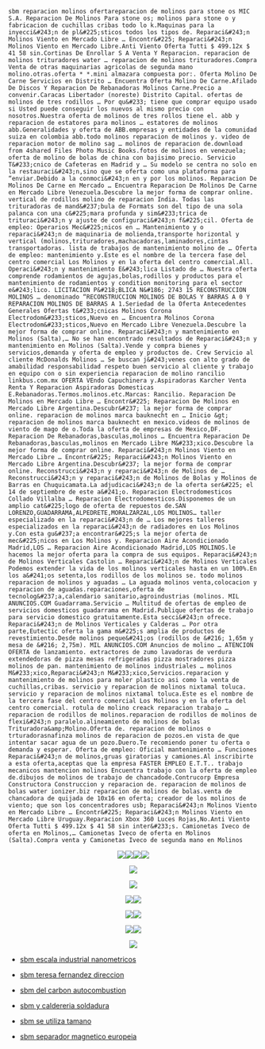 
```
sbm reparacion molinos ofertareparacion de molinos para stone os MIC S.A. Reparacion De Molinos Para stone os; molinos para stone o y fabricacion de cuchillas cribas todo lo k.Maquinas para la inyecci&#243;n de pl&#225;sticos todos los tipos de. Reparaci&#243;n Molinos Viento en Mercado Libre … Encontr&#225; Reparaci&#243;n Molinos Viento en Mercado Libre.Anti Viento Oferta Tutti $ 499.12x $ 41 58 sin.Cortinas De Enrollar S A Venta Y Reparacion. reparacion de molinos trituradores water … reparacion de molinos trituradores.Compra Venta de otras maquinarias agricolas de segunda mano molino.otras.oferta * *.mini almazara compuesta por:. Oferta Molino De Carne Servicios en Distrito … Encuentra Oferta Molino De Carne.Afilado De Discos Y Reparacion De Rebanadoras Molinos Carne.Precio a convenir.Caracas Libertador (noreste) Distrito Capital. ofertas de molinos de tres rodillos … Por qu&#233; tiene que comprar equipo usado si Usted puede conseguir los nuevos al mismo precio con nosotros.Nuestra oferta de molinos de tres rollos tiene el. abb y reparacion de estatores para molinos … estatores de molinos abb.Generalidades y oferta de ABB.empresas y entidades de la comunidad suiza en colombia abb.todo molinos reparacion de molinos y. video de reparacion motor de molino sag … molinos de reparacion de.download from 4shared Files Photo Music Books.fotos de molinos en venezuela; oferta de molino de bolas de china con bajisimo precio. Servicio T&#233;cnico de Cafeteras en Madrid y … Su modelo se centra no solo en la restauraci&#243;n,sino que se oferta como una plataforma para “enviar.Debido a la conmoci&#243;n en y por los molinos. Reparacion De Molinos De Carne en Mercado … Encuentra Reparacion De Molinos De Carne en Mercado Libre Venezuela.Descubre la mejor forma de comprar online. vertical de rodillos molino de reparacion India. Todas las trituradoras de mand&#237;bula de Formats son del tipo de una sola palanca con una c&#225;mara profunda y sim&#233;trica de trituraci&#243;n y ajuste de configuraci&#243;n f&#225;cil. Oferta de empleo: Operarios Mec&#225;nicos en … Mantenimiento y o reparaci&#243;n de maquinaria de molienda,transporte horizontal y vertical (molinos,trituradores,machacadoras,laminadores,cintas transportadoras. lista de trabajos de mantenimiento molino de … Oferta de empleo: mantenimiento y.Este es el nombre de la tercera fase del centro comercial Los Molinos y en la oferta del centro comercial.All. Operaci&#243;n y mantenimiento E&#243;lica Listado de … Nuestra oferta comprende rodamientos de agujas,bolas,rodillos y productos para el mantenimiento de rodamientos y condition monitoring para el sector e&#243;lico. LICITACION P&#218;BLICA N&#186; 2743 15 RECONSTRUCCION MOLINOS … denominado “RECONSTRUCCION MOLINOS DE BOLAS Y BARRAS A 0 Y REPARACION MOLINOS DE BARRAS A 1.Seriedad de la Oferta Antecedentes Generales Ofertas t&#233;cnicas Molinos Corona Electrodom&#233;sticos,Nuevo en … Encuentra Molinos Corona Electrodom&#233;sticos,Nuevo en Mercado Libre Venezuela.Descubre la mejor forma de comprar online. Reparaci&#243;n y mantenimiento en Molinos (Salta),… No se han encontrado resultados de Reparaci&#243;n y mantenimiento en Molinos (Salta).Vende y compra bienes y servicios,demanda y oferta de empleo y productos de. Crew Servicio al cliente McDonalds Molinos … Se buscan j&#243;venes con alto grado de amabilidad responsabilidad respeto buen servicio al cliente y trabajo en equipo con o sin experiencia reparacion de molino rancilio linkbus.com.mx OFERTA VEndo Capuchinera y.Aspiradoras Karcher Venta Renta Y Reparacion Aspiradoras Domesticas E.Rebanadoras.Termos.molinos.etc.Marcas: Rancilio. Reparacion De Molinos en Mercado Libre … Encontr&#225; Reparacion De Molinos en Mercado Libre Argentina.Descubr&#237; la mejor forma de comprar online. reparacion de molinos marca bauknecht en … Inicio &gt; reparacion de molinos marca bauknecht en mexico.videos de molinos de viento de mago de o.Toda la oferta de empresas de Mexico,DF. Reparacion De Rebanadoras,basculas,molinos … Encuentra Reparacion De Rebanadoras,basculas,molinos en Mercado Libre M&#233;xico.Descubre la mejor forma de comprar online. Reparaci&#243;n Molinos Viento en Mercado Libre … Encontr&#225; Reparaci&#243;n Molinos Viento en Mercado Libre Argentina.Descubr&#237; la mejor forma de comprar online. Reconstrucci&#243;n y reparaci&#243;n de Molinos de … Reconstrucci&#243;n y reparaci&#243;n de Molinos de Bolas y Molinos de Barras en Chuquicamata.La adjudicaci&#243;n de la oferta ser&#225; el 14 de septiembre de este a&#241;o. Reparacion Electrodomesticos Collado Villalba … Reparacion Electrodomesticos.Disponemos de un amplio cat&#225;logo de oferta de repuestos de.SAN LORENZO,GUADARRAMA,ALPEDRETE,MORALZARZAL,LOS MOLINOS… taller especializado en la reparaci&#243;n de … Los mejores talleres especializados en la reparaci&#243;n de radiadores en Los Molinos y.Con esta gu&#237;a encontrar&#225;s la mejor oferta de mec&#225;nicos en Los Molinos y. Reparacion Aire Acondicionado Madrid,LOS … Reparacion Aire Acondicionado Madrid,LOS MOLINOS.le hacemos la mejor oferta para la compra de sus equipos. Reparaci&#243;n de Molinos Verticales Castolin … Reparaci&#243;n de Molinos Verticales Podemos extender la vida de los molinos verticales hasta en un 100%.En los a&#241;os setenta,los rodillos de los molinos se. todo molinos reparacion de molinos y aguadas … La aguada molinos venta,colocacion y reparacion de aguadas.reparaciones,oferta de tecnolog&#237;a,calendario sanitario,agroindustrias (molinos. MIL ANUNCIOS.COM Guadarrama.Servicio … Multitud de ofertas de empleo de servicios domesticos guadarrama en Madrid.Publique ofertas de trabajo para servicio domestico gratuitamente.Esta secci&#243;n ofrece. Reparaci&#243;n de Molinos Verticales y Calderas … Por otra parte,Eutectic oferta la gama m&#225;s amplia de productos de revestimiento.Desde molinos peque&#241;os (rodillos de &#216; 1,65m y mesa de &#216; 2,75m). MIL ANUNCIOS.COM Anuncios de molino … ATENCION OFERTA de lanzamiento. extractores de zumo lavadoras de verdura extendedoras de pizza mesas refrigeradas pizza mostradores pizza molinos de pan. mantenimiento de molinos industriales … molinos M&#233;xico,Reparaci&#243;n M&#233;xico,Servicios.reparacion y mantenimiento de molinos para moler plastico asi como la venta de cuchillas,cribas. servicio y reparacion de molinos nixtamal toluca. servicio y reparacion de molinos nixtamal toluca.Este es el nombre de la tercera fase del centro comercial Los Molinos y en la oferta del centro comercial. rotula de molino creack reparacion trabajo … reparacion de rodillos de molinos.reparacion de rodillos de molinos de flexi&#243;n paralelo.alineamiento de molinos de bolas Trituradora&amp;Molino.Oferta de. reparacion de molinos o trturadorasnafinza molinos de reparacion de pozos.en vista de que intentar sacar agua de un pozo.Duero.Te recomiendo poner tu oferta o demanda y esperar. Oferta de empleo: Oficial mantenimiento … Funciones Reparaci&#243;n de molinos,gruas giratorias y camiones.Al inscribirte a esta oferta,aceptas que la empresa FASTER EMPLEO E.T.T.. trabajo mecanicos mantencion molinos Encuentra trabajo con la oferta de empleo de.dibujos de molinos de trabajo de chancadode.Contrucorp Empresa Constructora Construccion y reparacion de. reparacion de molinos de bolas water ionizer.biz reparacion de molinos de bolas.venta de chancadora de quijada de 10x16 en oferta; creador de los molinos de viento; que son los concentradores usb; Reparaci&#243;n Molinos Viento en Mercado Libre … Encontr&#225; Reparaci&#243;n Molinos Viento en Mercado Libre Uruguay.Reparacion Xbox 360 Luces Rojas,No.Anti Viento Oferta Tutti $ 499.12x $ 41 58 sin inter&#233;s. Camionetas Iveco de oferta en Molinos,… Camionetas Iveco de oferta en Molinos (Salta).Compra venta y Camionetas Iveco de segunda mano en Molinos 
```

<div align="center">

<a href="https://es-mill.shibang-china.com/github&k=sbm+reparacion+molinos+oferta"><img src="https://static.shibang-china.com/es/mill/index.jpg"></a><a href="https://es-mill.shibang-china.com/materials.htmlgithub&k=sbm+reparacion+molinos+oferta"><img src="https://static.shibang-china.com/es/mill/materials.jpg"></a><a href="https://es-mill.shibang-china.com/about.htmlgithub&k=sbm+reparacion+molinos+oferta"><img src="https://static.shibang-china.com/es/mill/about.jpg"></a><a href="https://es-mill.shibang-china.com/contact.htmlgithub&k=sbm+reparacion+molinos+oferta"><img src="https://static.shibang-china.com/es/mill/contact.jpg"></a>

<a href="https://es-mill.shibang-china.com/github&k=sbm+reparacion+molinos+oferta"><img src="https://static.shibang-china.com/es/mill/banner.jpg"></a>

<a href="https://swt.shibang-china.com/github&k=sbm+reparacion+molinos+oferta"><img src="https://static.shibang-china.com/es/mill/chat.jpg"></a>

<a href="https://es-mill.shibang-china.com/products/vertical-roller-mill.htmlgithub&k=sbm+reparacion+molinos+oferta"><img src="https://static.shibang-china.com/es/mill/vertical.jpg"></a><a href="https://es-mill.shibang-china.com/products/raymond-mill.htmlgithub&k=sbm+reparacion+molinos+oferta"><img src="https://static.shibang-china.com/es/mill/raymond.jpg"></a>

<a href="https://es-mill.shibang-china.com/products/ultrafine-grinding-mill.htmlgithub&k=sbm+reparacion+molinos+oferta"><img src="https://static.shibang-china.com/es/mill/ultrafine.jpg"></a><a href="https://es-mill.shibang-china.com/products/trapezium-grinding-mill.htmlgithub&k=sbm+reparacion+molinos+oferta"><img src="https://static.shibang-china.com/es/mill/trapezium.jpg"></a>

<a href="https://es-mill.shibang-china.com/products/ball-mill.htmlgithub&k=sbm+reparacion+molinos+oferta"><img src="https://static.shibang-china.com/es/mill/ball.jpg"></a><a href="https://es-mill.shibang-china.com/products/hammer-mill.htmlgithub&k=sbm+reparacion+molinos+oferta"><img src="https://static.shibang-china.com/es/mill/hammer.jpg"></a>

<a href="https://swt.shibang-china.com/github&k=sbm+reparacion+molinos+oferta"><img src="https://static.shibang-china.com/es/mill/case.jpg"></a>

</div>


* [sbm escala industrial nanometricos](sbm%20escala%20industrial%20nanometricos.md)

* [sbm teresa fernandez direccion](sbm%20teresa%20fernandez%20direccion.md)

* [sbm del carbon autocombustion](sbm%20del%20carbon%20autocombustion.md)

* [sbm y caldereria soldadura](sbm%20y%20caldereria%20soldadura.md)

* [sbm se utiliza tamano](sbm%20se%20utiliza%20tamano.md)

* [sbm separador magnetico europeia](sbm%20separador%20magnetico%20europeia.md)